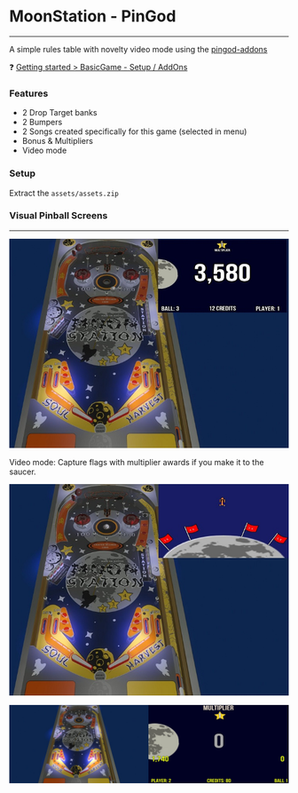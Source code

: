 # MoonStation - PinGod
---

A simple rules table with novelty video mode using the [pingod-addons](https://github.com/FlippingFlips/pingod-addons)

❓ [Getting started > BasicGame - Setup / AddOns](https://FlippingFlips.github.io/pingod-addons/getting-started/basicgame-setup/)

### Features

- 2 Drop Target banks
- 2 Bumpers
- 2 Songs created specifically for this game (selected in menu)
- Bonus & Multipliers
- Video mode

### Setup

Extract the `assets/assets.zip`

### Visual Pinball Screens
---

![image](./screens/screen.jpg)

Video mode: Capture flags with multiplier awards if you make it to the saucer.

![image](./screens/screen-vid.jpg)

![image](./screens/twin-display-fs.jpg)
